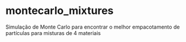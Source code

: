 # montecarlo_mixtures
Simulação de Monte Carlo para encontrar o melhor empacotamento de partículas para misturas de 4 materiais
